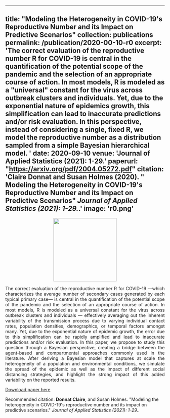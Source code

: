 
---
title: "Modeling the Heterogeneity in COVID-19's Reproductive Number and its Impact on Predictive Scenarios"
collection: publications
permalink: /publication/2020-00-10-r0
excerpt: 'The correct evaluation of the reproductive number R for COVID-19 
is central in the quantification of the potential scope of the pandemic and the selection of an appropriate course of action. 
In most models, R is modeled as a "universal" constant for the virus across outbreak clusters and individuals. Yet, due to the exponential nature of epidemics growth, 
this simplification can lead to inaccurate predictions and/or risk evaluation.
In this perspective, instead of considering a single, fixed R,
 we model the reproductive number as a distribution sampled from a simple Bayesian hierarchical model. '
date: 2020-09-10
venue: 'Journal of Applied Statistics (2021): 1-29.'
paperurl: "https://arxiv.org/pdf/2004.05272.pdf"
citation: 'Claire Donnat and Susan Holmes (2020). &quot; Modeling the Heterogeneity in COVID-19's Reproductive Number and its Impact on Predictive Scenarios&quot; <i>Journal of Applied Statistics (2021): 1-29.</i>.'
image: 'r0.png'
---

<p align="center">
<img src="{{ site.baseurl }}/images/r0.png" alt="" width="200" height="200" />
</p>


<p><div style="text-align: justify"> 

The correct evaluation of the reproductive number R for COVID-19 —which
characterizes the average number of secondary cases generated by each typical primary case— is central in the quantification of the potential scope of the pandemic
and the selection of an appropriate course of action. In most models, R is modeled as a universal constant for the virus across outbreak clusters and individuals
— effectively averaging out the inherent variability of the transmission process due
to varying individual contact rates, population densities, demographics, or temporal factors amongst many. Yet, due to the exponential nature of epidemic growth,
the error due to this simplification can be rapidly amplified and lead to inaccurate
predictions and/or risk evaluation.  In this paper, we propose to study this question through a Bayesian perspective, creating a
bridge between the agent-based and compartmental approaches commonly used in
the literature. After deriving a Bayesian model that captures at scale the heterogeneity of a population and environmental conditions, we simulate the spread of the
epidemic as well as the impact of different social distancing strategies, and highlight
the strong impact of this added variability on the reported results.
</div></p>

[Download paper here](https://arxiv.org/pdf/2004.05272.pdf)

Recommended citation: __Donnat Claire__, and Susan Holmes.  "Modeling the heterogeneity in COVID-19's reproductive number and its impact on predictive scenarios." <i>Journal of Applied Statistics (2021): 1-29.</i>.
